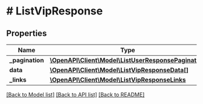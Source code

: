 # # ListVipResponse

## Properties

Name | Type | Description | Notes
------------ | ------------- | ------------- | -------------
**_pagination** | [**\OpenAPI\Client\Model\ListUserResponsePagination**](ListUserResponsePagination.md) |  |
**data** | [**\OpenAPI\Client\Model\ListVipResponseData[]**](ListVipResponseData.md) |  |
**_links** | [**\OpenAPI\Client\Model\ListVipResponseLinks**](ListVipResponseLinks.md) |  |

[[Back to Model list]](../../README.md#models) [[Back to API list]](../../README.md#endpoints) [[Back to README]](../../README.md)

